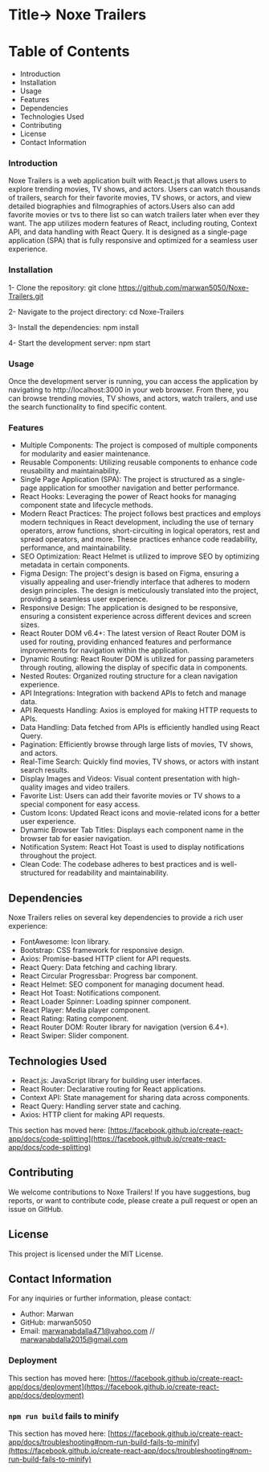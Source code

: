 # Title-> Noxe Trailers

# Table of Contents

- Introduction
- Installation
- Usage
- Features
- Dependencies
- Technologies Used
- Contributing
- License
- Contact Information

### Introduction

Noxe Trailers is a web application built with React.js that allows users to explore trending movies, TV shows, and actors. Users can watch thousands of trailers, search for their favorite movies, TV shows, or actors, and view detailed biographies and filmographies of actors.Users also can add favorite movies or tvs to there list so can watch trailers later when ever they want. The app utilizes modern features of React, including routing, Context API, and data handling with React Query. It is designed as a single-page application (SPA) that is fully responsive and optimized for a seamless user experience.



### Installation

1- Clone the repository:
   git clone https://github.com/marwan5050/Noxe-Trailers.git

2- Navigate to the project directory:
   cd Noxe-Trailers

3- Install the dependencies:
   npm install
   
4- Start the development server:
   npm start   



### Usage

Once the development server is running, you can access the application by navigating to
http://localhost:3000 in your web browser.
From there, you can browse trending movies, TV shows, and actors, watch trailers, and use the search functionality to find specific content.



### Features

- Multiple Components: The project is composed of multiple components for modularity and easier maintenance.
- Reusable Components: Utilizing reusable components to enhance code reusability and maintainability.
- Single Page Application (SPA): The project is structured as a single-page application for smoother navigation and better performance.
- React Hooks: Leveraging the power of React hooks for managing component state and lifecycle methods.
- Modern React Practices: The project follows best practices and employs modern techniques in React development, including the use of ternary operators, arrow functions, short-circuiting in 
  logical operators, rest and spread operators, and more. These practices enhance code readability, performance, and maintainability.
- SEO Optimization: React Helmet is utilized to improve SEO by optimizing metadata in certain components.
- Figma Design: The project's design is based on Figma, ensuring a visually appealing and user-friendly interface that adheres to modern design principles. The design is meticulously 
  translated into the project, providing a seamless user experience.
- Responsive Design: The application is designed to be responsive, ensuring a consistent experience across different devices and screen sizes.
- React Router DOM v6.4+: The latest version of React Router DOM is used for routing, providing enhanced features and performance improvements for navigation within the application.
- Dynamic Routing: React Router DOM is utilized for passing parameters through routing, allowing the display of specific data in components.
- Nested Routes: Organized routing structure for a clean navigation experience.
- API Integrations: Integration with backend APIs to fetch and manage data.
- API Requests Handling: Axios is employed for making HTTP requests to APIs.
- Data Handling: Data fetched from APIs is efficiently handled using React Query.
- Pagination: Efficiently browse through large lists of movies, TV shows, and actors.
- Real-Time Search: Quickly find movies, TV shows, or actors with instant search results.
- Display Images and Videos: Visual content presentation with high-quality images and video trailers.
- Favorite List: Users can add their favorite movies or TV shows to a special component for easy access.
- Custom Icons: Updated React icons and movie-related icons for a better user experience.
- Dynamic Browser Tab Titles: Displays each component name in the browser tab for easier navigation.
- Notification System: React Hot Toast is used to display notifications throughout the project.
- Clean Code: The codebase adheres to best practices and is well-structured for readability and maintainability.    



## Dependencies

Noxe Trailers relies on several key dependencies to provide a rich user experience:

- FontAwesome: Icon library.
- Bootstrap: CSS framework for responsive design.
- Axios: Promise-based HTTP client for API requests.
- React Query: Data fetching and caching library.
- React Circular Progressbar: Progress bar component.
- React Helmet: SEO component for managing document head.
- React Hot Toast: Notifications component.
- React Loader Spinner: Loading spinner component.
- React Player: Media player component.
- React Rating: Rating component.
- React Router DOM: Router library for navigation (version 6.4+).
- React Swiper: Slider component.

## Technologies Used

- React.js: JavaScript library for building user interfaces.
- React Router: Declarative routing for React applications.
- Context API: State management for sharing data across components.
- React Query: Handling server state and caching.
- Axios: HTTP client for making API requests.

This section has moved here: [https://facebook.github.io/create-react-app/docs/code-splitting](https://facebook.github.io/create-react-app/docs/code-splitting)

## Contributing

We welcome contributions to Noxe Trailers! If you have suggestions, bug reports, or want to contribute code, please create a pull request or open an issue on GitHub.

## License

This project is licensed under the MIT License.

## Contact Information

For any inquiries or further information, please contact:

- Author: Marwan
- GitHub: marwan5050
- Email: marwanabdalla471@yahoo.com // marwanabdalla2015@gmail.com

### Deployment

This section has moved here: [https://facebook.github.io/create-react-app/docs/deployment](https://facebook.github.io/create-react-app/docs/deployment)

### `npm run build` fails to minify

This section has moved here: [https://facebook.github.io/create-react-app/docs/troubleshooting#npm-run-build-fails-to-minify](https://facebook.github.io/create-react-app/docs/troubleshooting#npm-run-build-fails-to-minify)
